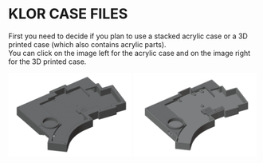 # KLOR CASE FILES

First you need to decide if you plan to use a stacked acrylic case or a 3D printed case (which also contains acrylic parts).\
You can click on the image left for the acrylic case and on the image right for the 3D printed case.

[<img alt="stacked acrylic case" width="49%" src="/case/docs/images/polydactyl_acryl.png" title="stacked acrylic case" />](/case/acrylic/)
[<img alt="3D printed case" width="49%" src="/case/docs/images/polydactyl_3dp.png" title="3D printed case" />](/case/3DP/)
